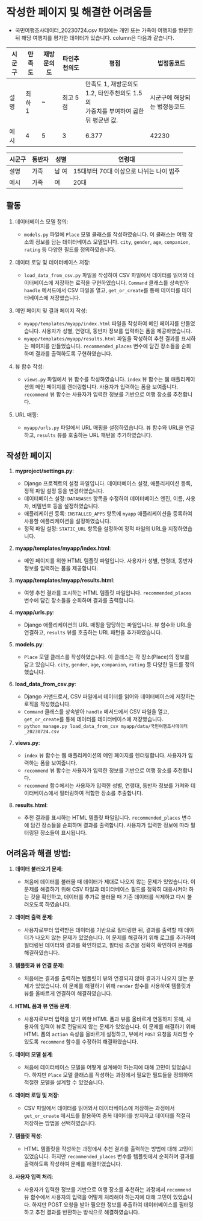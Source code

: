 # 작성한 페이지 및 해결한 어려움들

- 국민여행조사데이터_20230724.csv 파일에는 개인 또는 가족이 여행지를 방문한 뒤 해당 여행지를 평가한 데이터가 있습니다. column은 다음과 같습니다.

| 시군구  | 만족도 | 재방문의도 | 타인추천의도 | 평점   | 법정동코드 |
|-------|-------|-----------|-------------|-------|-----------|
| 설명    | 최하 1 | ~         | 최고 5점      |만족도 1, 재방문의도 1.2, 타인추천의도 1.5의<br> 가중치를 부여하여 곱한 뒤 평균낸 값.       | 시군구에 해당되는 법정동코드 |
| 예시    | 4     | 5         | 3           | 6.377 | 42230     |

| 시군구  | 동반자 | 성별 | 연령대      |
|-------|-------|-----|------------|
| 설명    | 가족   | 남 여  | 15대부터 70대 이상으로 나뉘는 나이 범주 |
| 예시    | 가족   | 여   | 20대       |


## 활동

1. 데이터베이스 모델 정의:
   - `models.py` 파일에 `Place` 모델 클래스를 작성하였습니다. 이 클래스는 여행 장소의 정보를 담는 데이터베이스 모델입니다. `city`, `gender`, `age`, `companion`, `rating` 등 다양한 필드를 정의하였습니다.

2. 데이터 로딩 및 데이터베이스 저장:
   - `load_data_from_csv.py` 파일을 작성하여 CSV 파일에서 데이터를 읽어와 데이터베이스에 저장하는 로직을 구현하였습니다. `Command` 클래스를 상속받아 `handle` 메서드에서 CSV 파일을 열고, `get_or_create`를 통해 데이터를 데이터베이스에 저장했습니다.

3. 메인 페이지 및 결과 페이지 작성:
   - `myapp/templates/myapp/index.html` 파일을 작성하여 메인 페이지를 만들었습니다. 사용자가 성별, 연령대, 동반자 정보를 입력하는 폼을 제공하였습니다.
   - `myapp/templates/myapp/results.html` 파일을 작성하여 추천 결과를 표시하는 페이지를 만들었습니다. `recommended_places` 변수에 담긴 장소들을 순회하며 결과를 출력하도록 구현하였습니다.

4. 뷰 함수 작성:
   - `views.py` 파일에서 뷰 함수를 작성하였습니다. `index` 뷰 함수는 웹 애플리케이션의 메인 페이지를 렌더링합니다. 사용자가 입력하는 폼을 보여줍니다. `recommend` 뷰 함수는 사용자가 입력한 정보를 기반으로 여행 장소를 추천합니다.

5. URL 매핑:
   - `myapp/urls.py` 파일에서 URL 매핑을 설정하였습니다. 뷰 함수와 URL을 연결하고, `results` 뷰를 호출하는 URL 패턴을 추가하였습니다.
  
## 작성한 페이지

1. **myproject/settings.py**:
   - Django 프로젝트의 설정 파일입니다. 데이터베이스 설정, 애플리케이션 등록, 정적 파일 설정 등을 변경하였습니다.
   - 데이터베이스 설정: `DATABASES` 항목을 수정하여 데이터베이스 엔진, 이름, 사용자, 비밀번호 등을 설정하였습니다.
   - 애플리케이션 등록: `INSTALLED_APPS` 항목에 `myapp` 애플리케이션을 등록하여 사용할 애플리케이션을 설정하였습니다.
   - 정적 파일 설정: `STATIC_URL` 항목을 설정하여 정적 파일의 URL을 지정하였습니다.

2. **myapp/templates/myapp/index.html**:
   - 메인 페이지를 위한 HTML 템플릿 파일입니다. 사용자가 성별, 연령대, 동반자 정보를 입력하는 폼을 제공합니다.

3. **myapp/templates/myapp/results.html**:
   - 여행 추천 결과를 표시하는 HTML 템플릿 파일입니다. `recommended_places` 변수에 담긴 장소들을 순회하며 결과를 출력합니다.

4. **myapp/urls.py**:
   - Django 애플리케이션의 URL 매핑을 담당하는 파일입니다. 뷰 함수와 URL을 연결하고, `results` 뷰를 호출하는 URL 패턴을 추가하였습니다.

5. **models.py**:
   - `Place` 모델 클래스를 작성하였습니다. 이 클래스는 각 장소(Place)의 정보를 담고 있습니다. `city`, `gender`, `age`, `companion`, `rating` 등 다양한 필드를 정의했습니다.

6. **load_data_from_csv.py**:
   - Django 커맨드로서, CSV 파일에서 데이터를 읽어와 데이터베이스에 저장하는 로직을 작성했습니다.
   - `Command` 클래스를 상속받아 `handle` 메서드에서 CSV 파일을 열고, `get_or_create`를 통해 데이터를 데이터베이스에 저장했습니다.
   - `python manage.py load_data_from_csv myapp/data/국민여행조사데이터_20230724.csv`

7. **views.py**:
   - `index` 뷰 함수는 웹 애플리케이션의 메인 페이지를 렌더링합니다. 사용자가 입력하는 폼을 보여줍니다.
   - `recommend` 뷰 함수는 사용자가 입력한 정보를 기반으로 여행 장소를 추천합니다.
   - `recommend` 함수에서는 사용자가 입력한 성별, 연령대, 동반자 정보를 가져와 데이터베이스에서 필터링하여 적합한 장소를 추출합니다.

8. **results.html**:
   - 추천 결과를 표시하는 HTML 템플릿 파일입니다. `recommended_places` 변수에 담긴 장소들을 순회하며 결과를 출력합니다. 사용자가 입력한 정보에 따라 필터링된 장소들이 표시됩니다.

## 어려움과 해결 방법:

1. **데이터 불러오기 문제**:
   - 처음에 데이터를 불러올 때 데이터가 제대로 나오지 않는 문제가 있었습니다. 이 문제를 해결하기 위해 CSV 파일과 데이터베이스 필드를 정확히 대응시켜야 하는 것을 확인하고, 데이터를 추가로 불러올 때 기존 데이터를 삭제하고 다시 불러오도록 하였습니다.

2. **데이터 출력 문제**:
   - 사용자로부터 입력받은 데이터를 기반으로 필터링한 뒤, 결과를 출력할 때 데이터가 나오지 않는 문제가 있었습니다. 이 문제를 해결하기 위해 로그를 추가하여 필터링된 데이터와 결과를 확인하였고, 필터링 조건을 정확히 확인하여 문제를 해결하였습니다.

3. **템플릿과 뷰 연결 문제**:
   - 처음에는 결과를 출력하는 템플릿이 뷰와 연결되지 않아 결과가 나오지 않는 문제가 있었습니다. 이 문제를 해결하기 위해 `render` 함수를 사용하여 템플릿과 뷰를 올바르게 연결하여 해결하였습니다.

4. **HTML 폼과 뷰 연동 문제**:
   - 사용자로부터 입력을 받기 위한 HTML 폼과 뷰를 올바르게 연동하지 못해, 사용자의 입력이 뷰로 전달되지 않는 문제가 있었습니다. 이 문제를 해결하기 위해 HTML 폼의 `action` 속성을 올바르게 설정하고, 뷰에서 `POST` 요청을 처리할 수 있도록 `recommend` 함수를 수정하여 해결하였습니다.

5. **데이터 모델 설계**:
   - 처음에 데이터베이스 모델을 어떻게 설계해야 하는지에 대해 고민이 있었습니다. 하지만 `Place` 모델 클래스를 작성하는 과정에서 필요한 필드들을 정의하여 적절한 모델을 설계할 수 있었습니다.

6. **데이터 로딩 및 저장**:
   - CSV 파일에서 데이터를 읽어와서 데이터베이스에 저장하는 과정에서 `get_or_create` 메서드를 활용하여 중복 데이터를 방지하고 데이터를 적절히 저장하는 방법을 선택하였습니다.

7. **템플릿 작성**:
   - HTML 템플릿을 작성하는 과정에서 추천 결과를 출력하는 방법에 대해 고민이 있었습니다. 하지만 `recommended_places` 변수를 템플릿에서 순회하며 결과를 출력하도록 작성하여 문제를 해결하였습니다.

8. **사용자 입력 처리**:
   - 사용자가 입력한 정보를 기반으로 여행 장소를 추천하는 과정에서 `recommend` 뷰 함수에서 사용자의 입력을 어떻게 처리해야 하는지에 대해 고민이 있었습니다. 하지만 POST 요청을 받아 필요한 정보를 추출하여 데이터베이스를 필터링하고 추천 결과를 반환하는 방식으로 해결하였습니다.



